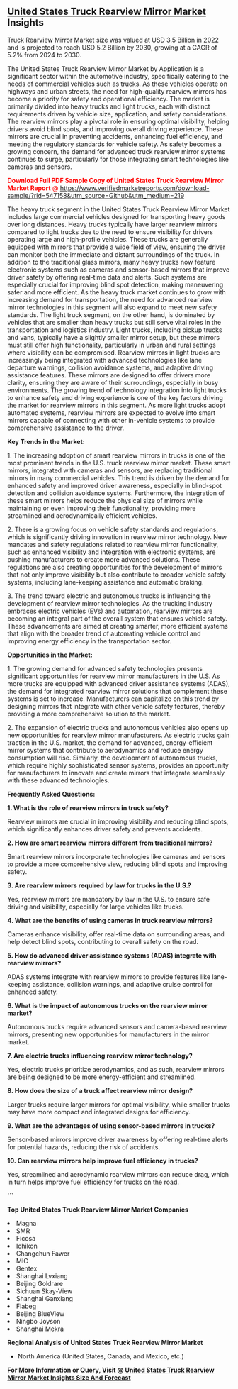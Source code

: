 <h2><a href="https://www.verifiedmarketreports.com/download-sample/?rid=547158&amp;utm_source=Github&amp;utm_medium=219" target="_blank">United States Truck Rearview Mirror Market</a> Insights</h2><p>Truck Rearview Mirror Market size was valued at USD 3.5 Billion in 2022 and is projected to reach USD 5.2 Billion by 2030, growing at a CAGR of 5.2% from 2024 to 2030.</p><p> <p>The United States Truck Rearview Mirror Market by Application is a significant sector within the automotive industry, specifically catering to the needs of commercial vehicles such as trucks. As these vehicles operate on highways and urban streets, the need for high-quality rearview mirrors has become a priority for safety and operational efficiency. The market is primarily divided into heavy trucks and light trucks, each with distinct requirements driven by vehicle size, application, and safety considerations. The rearview mirrors play a pivotal role in ensuring optimal visibility, helping drivers avoid blind spots, and improving overall driving experience. These mirrors are crucial in preventing accidents, enhancing fuel efficiency, and meeting the regulatory standards for vehicle safety. As safety becomes a growing concern, the demand for advanced truck rearview mirror systems continues to surge, particularly for those integrating smart technologies like cameras and sensors. <p><span class=""><span style="color: #ff0000;"><strong>Download Full PDF Sample Copy of United States Truck Rearview Mirror Market Report</strong> @ </span><a href="https://www.verifiedmarketreports.com/download-sample/?rid=547158&amp;utm_source=Github&amp;utm_medium=219" target="_blank">https://www.verifiedmarketreports.com/download-sample/?rid=547158&amp;utm_source=Github&amp;utm_medium=219</a></span></p></p> <p>The heavy truck segment in the United States Truck Rearview Mirror Market includes large commercial vehicles designed for transporting heavy goods over long distances. Heavy trucks typically have larger rearview mirrors compared to light trucks due to the need to ensure visibility for drivers operating large and high-profile vehicles. These trucks are generally equipped with mirrors that provide a wide field of view, ensuring the driver can monitor both the immediate and distant surroundings of the truck. In addition to the traditional glass mirrors, many heavy trucks now feature electronic systems such as cameras and sensor-based mirrors that improve driver safety by offering real-time data and alerts. Such systems are especially crucial for improving blind spot detection, making maneuvering safer and more efficient. As the heavy truck market continues to grow with increasing demand for transportation, the need for advanced rearview mirror technologies in this segment will also expand to meet new safety standards. The light truck segment, on the other hand, is dominated by vehicles that are smaller than heavy trucks but still serve vital roles in the transportation and logistics industry. Light trucks, including pickup trucks and vans, typically have a slightly smaller mirror setup, but these mirrors must still offer high functionality, particularly in urban and rural settings where visibility can be compromised. Rearview mirrors in light trucks are increasingly being integrated with advanced technologies like lane departure warnings, collision avoidance systems, and adaptive driving assistance features. These mirrors are designed to offer drivers more clarity, ensuring they are aware of their surroundings, especially in busy environments. The growing trend of technology integration into light trucks to enhance safety and driving experience is one of the key factors driving the market for rearview mirrors in this segment. As more light trucks adopt automated systems, rearview mirrors are expected to evolve into smart mirrors capable of connecting with other in-vehicle systems to provide comprehensive assistance to the driver.</p> <p><strong>Key Trends in the Market:</strong></p> <p>1. The increasing adoption of smart rearview mirrors in trucks is one of the most prominent trends in the U.S. truck rearview mirror market. These smart mirrors, integrated with cameras and sensors, are replacing traditional mirrors in many commercial vehicles. This trend is driven by the demand for enhanced safety and improved driver awareness, especially in blind-spot detection and collision avoidance systems. Furthermore, the integration of these smart mirrors helps reduce the physical size of mirrors while maintaining or even improving their functionality, providing more streamlined and aerodynamically efficient vehicles.</p> <p>2. There is a growing focus on vehicle safety standards and regulations, which is significantly driving innovation in rearview mirror technology. New mandates and safety regulations related to rearview mirror functionality, such as enhanced visibility and integration with electronic systems, are pushing manufacturers to create more advanced solutions. These regulations are also creating opportunities for the development of mirrors that not only improve visibility but also contribute to broader vehicle safety systems, including lane-keeping assistance and automatic braking.</p> <p>3. The trend toward electric and autonomous trucks is influencing the development of rearview mirror technologies. As the trucking industry embraces electric vehicles (EVs) and automation, rearview mirrors are becoming an integral part of the overall system that ensures vehicle safety. These advancements are aimed at creating smarter, more efficient systems that align with the broader trend of automating vehicle control and improving energy efficiency in the transportation sector.</p> <p><strong>Opportunities in the Market:</strong></p> <p>1. The growing demand for advanced safety technologies presents significant opportunities for rearview mirror manufacturers in the U.S. As more trucks are equipped with advanced driver assistance systems (ADAS), the demand for integrated rearview mirror solutions that complement these systems is set to increase. Manufacturers can capitalize on this trend by designing mirrors that integrate with other vehicle safety features, thereby providing a more comprehensive solution to the market.</p> <p>2. The expansion of electric trucks and autonomous vehicles also opens up new opportunities for rearview mirror manufacturers. As electric trucks gain traction in the U.S. market, the demand for advanced, energy-efficient mirror systems that contribute to aerodynamics and reduce energy consumption will rise. Similarly, the development of autonomous trucks, which require highly sophisticated sensor systems, provides an opportunity for manufacturers to innovate and create mirrors that integrate seamlessly with these advanced technologies.</p> <p><strong>Frequently Asked Questions:</strong></p> <p><strong>1. What is the role of rearview mirrors in truck safety?</strong></p> <p>Rearview mirrors are crucial in improving visibility and reducing blind spots, which significantly enhances driver safety and prevents accidents.</p> <p><strong>2. How are smart rearview mirrors different from traditional mirrors?</strong></p> <p>Smart rearview mirrors incorporate technologies like cameras and sensors to provide a more comprehensive view, reducing blind spots and improving safety.</p> <p><strong>3. Are rearview mirrors required by law for trucks in the U.S.?</strong></p> <p>Yes, rearview mirrors are mandatory by law in the U.S. to ensure safe driving and visibility, especially for large vehicles like trucks.</p> <p><strong>4. What are the benefits of using cameras in truck rearview mirrors?</strong></p> <p>Cameras enhance visibility, offer real-time data on surrounding areas, and help detect blind spots, contributing to overall safety on the road.</p> <p><strong>5. How do advanced driver assistance systems (ADAS) integrate with rearview mirrors?</strong></p> <p>ADAS systems integrate with rearview mirrors to provide features like lane-keeping assistance, collision warnings, and adaptive cruise control for enhanced safety.</p> <p><strong>6. What is the impact of autonomous trucks on the rearview mirror market?</strong></p> <p>Autonomous trucks require advanced sensors and camera-based rearview mirrors, presenting new opportunities for manufacturers in the mirror market.</p> <p><strong>7. Are electric trucks influencing rearview mirror technology?</strong></p> <p>Yes, electric trucks prioritize aerodynamics, and as such, rearview mirrors are being designed to be more energy-efficient and streamlined.</p> <p><strong>8. How does the size of a truck affect rearview mirror design?</strong></p> <p>Larger trucks require larger mirrors for optimal visibility, while smaller trucks may have more compact and integrated designs for efficiency.</p> <p><strong>9. What are the advantages of using sensor-based mirrors in trucks?</strong></p> <p>Sensor-based mirrors improve driver awareness by offering real-time alerts for potential hazards, reducing the risk of accidents.</p> <p><strong>10. Can rearview mirrors help improve fuel efficiency in trucks?</strong></p> <p>Yes, streamlined and aerodynamic rearview mirrors can reduce drag, which in turn helps improve fuel efficiency for trucks on the road.</p> ```</p><p><strong>Top United States Truck Rearview Mirror Market Companies</strong></p><div data-test-id=""><p><li>Magna</li><li> SMR</li><li> Ficosa</li><li> Ichikon</li><li> Changchun Fawer</li><li> MIC</li><li> Gentex</li><li> Shanghai Lvxiang</li><li> Beijing Goldrare</li><li> Sichuan Skay-View</li><li> Shanghai Ganxiang</li><li> Flabeg</li><li> Beijing BlueView</li><li> Ningbo Joyson</li><li> Shanghai Mekra</li></p><div><strong>Regional Analysis of&nbsp;United States Truck Rearview Mirror Market</strong></div><ul><li dir="ltr"><p dir="ltr">North America&nbsp;(United States, Canada, and Mexico, etc.)</p></li></ul><p><strong>For More Information or Query, Visit @&nbsp;</strong><strong><a href="https://www.verifiedmarketreports.com/product/truck-rearview-mirror-market-size-and-forecast/?utm_source=Github&amp;utm_medium=219" target="_blank">United States Truck Rearview Mirror Market Insights Size And Forecast</a></strong></p></div>
